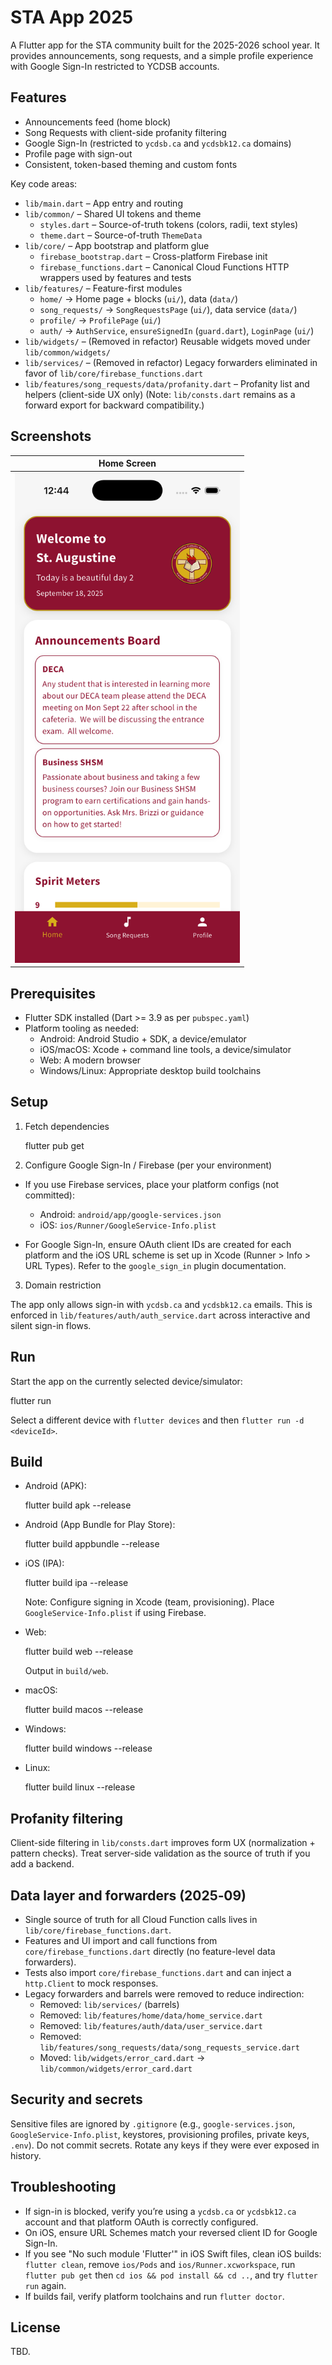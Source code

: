 # STA App 2025

A Flutter app for the STA community built for the 2025-2026 school year. It provides announcements, song requests, and a simple profile experience with Google Sign-In restricted to YCDSB accounts.

## Features

- Announcements feed (home block)
- Song Requests with client-side profanity filtering
- Google Sign-In (restricted to `ycdsb.ca` and `ycdsbk12.ca` domains)
- Profile page with sign-out
- Consistent, token-based theming and custom fonts

Key code areas:

- `lib/main.dart` – App entry and routing
- `lib/common/` – Shared UI tokens and theme
	- `styles.dart` – Source-of-truth tokens (colors, radii, text styles)
	- `theme.dart` – Source-of-truth `ThemeData`
- `lib/core/` – App bootstrap and platform glue
	- `firebase_bootstrap.dart` – Cross-platform Firebase init
	- `firebase_functions.dart` – Canonical Cloud Functions HTTP wrappers used by features and tests
- `lib/features/` – Feature-first modules
	- `home/` → Home page + blocks (`ui/`), data (`data/`)
	- `song_requests/` → `SongRequestsPage` (`ui/`), data service (`data/`)
	- `profile/` → `ProfilePage` (`ui/`)
	- `auth/` → `AuthService`, `ensureSignedIn` (`guard.dart`), `LoginPage` (`ui/`)
- `lib/widgets/` – (Removed in refactor) Reusable widgets moved under `lib/common/widgets/`
- `lib/services/` – (Removed in refactor) Legacy forwarders eliminated in favor of `lib/core/firebase_functions.dart`
- `lib/features/song_requests/data/profanity.dart` – Profanity list and helpers (client-side UX only)
	(Note: `lib/consts.dart` remains as a forward export for backward compatibility.)

## Screenshots

| Home Screen |
| --- |
| <img src="screens/homescreen.png" alt="Home screen" width="360" /> |

## Prerequisites

- Flutter SDK installed (Dart >= 3.9 as per `pubspec.yaml`)
- Platform tooling as needed:
	- Android: Android Studio + SDK, a device/emulator
	- iOS/macOS: Xcode + command line tools, a device/simulator
	- Web: A modern browser
	- Windows/Linux: Appropriate desktop build toolchains

## Setup

1) Fetch dependencies

	 flutter pub get

2) Configure Google Sign-In / Firebase (per your environment)

- If you use Firebase services, place your platform configs (not committed):
	- Android: `android/app/google-services.json`
	- iOS: `ios/Runner/GoogleService-Info.plist`

- For Google Sign-In, ensure OAuth client IDs are created for each platform and the iOS URL scheme is set up in Xcode (Runner > Info > URL Types). Refer to the `google_sign_in` plugin documentation.

3) Domain restriction

The app only allows sign-in with `ycdsb.ca` and `ycdsbk12.ca` emails. This is enforced in `lib/features/auth/auth_service.dart` across interactive and silent sign-in flows.

## Run

Start the app on the currently selected device/simulator:

flutter run

Select a different device with `flutter devices` and then `flutter run -d <deviceId>`.

## Build

- Android (APK):

	flutter build apk --release

- Android (App Bundle for Play Store):

	flutter build appbundle --release

- iOS (IPA):

	flutter build ipa --release

	Note: Configure signing in Xcode (team, provisioning). Place `GoogleService-Info.plist` if using Firebase.

- Web:

	flutter build web --release

	Output in `build/web`.

- macOS:

	flutter build macos --release

- Windows:

	flutter build windows --release

- Linux:

	flutter build linux --release

## Profanity filtering

Client-side filtering in `lib/consts.dart` improves form UX (normalization + pattern checks). Treat server-side validation as the source of truth if you add a backend.

## Data layer and forwarders (2025‑09)

- Single source of truth for all Cloud Function calls lives in `lib/core/firebase_functions.dart`.
- Features and UI import and call functions from `core/firebase_functions.dart` directly (no feature-level data forwarders).
- Tests also import `core/firebase_functions.dart` and can inject a `http.Client` to mock responses.
- Legacy forwarders and barrels were removed to reduce indirection:
	- Removed: `lib/services/` (barrels)
	- Removed: `lib/features/home/data/home_service.dart`
	- Removed: `lib/features/auth/data/user_service.dart`
	- Removed: `lib/features/song_requests/data/song_requests_service.dart`
	- Moved: `lib/widgets/error_card.dart` → `lib/common/widgets/error_card.dart`


## Security and secrets

Sensitive files are ignored by `.gitignore` (e.g., `google-services.json`, `GoogleService-Info.plist`, keystores, provisioning profiles, private keys, `.env`). Do not commit secrets. Rotate any keys if they were ever exposed in history.

## Troubleshooting

- If sign-in is blocked, verify you’re using a `ycdsb.ca` or `ycdsbk12.ca` account and that platform OAuth is correctly configured.
- On iOS, ensure URL Schemes match your reversed client ID for Google Sign-In.
- If you see "No such module 'Flutter'" in iOS Swift files, clean iOS builds: `flutter clean`, remove `ios/Pods` and `ios/Runner.xcworkspace`, run `flutter pub get` then `cd ios && pod install && cd ..`, and try `flutter run` again.
- If builds fail, verify platform toolchains and run `flutter doctor`.

## License

TBD.
